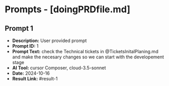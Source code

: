 # Prompts - [doingPRDfile.md]

## Prompt 1
* **Description:** User provided prompt
* **Prompt ID:** 1
* **Prompt Text:** check the Technical tickets in @TicketsInitalPlaning.md  and make the necesary changes so we can start with the developement stage
* **AI Tool:** cursor Composer, cloud-3.5-sonnet
* **Date:** 2024-10-16
* **Result Link:** #result-1

